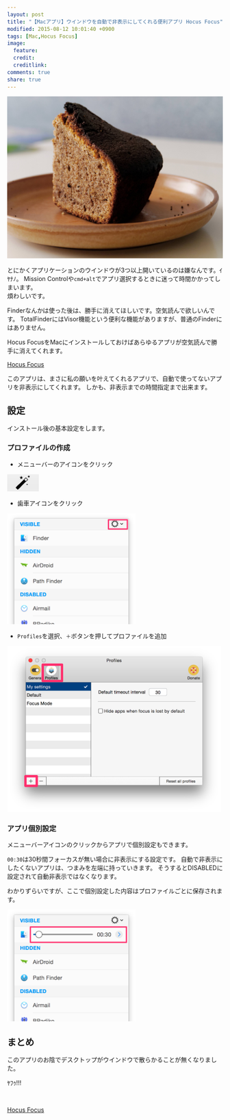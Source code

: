 ```yaml
---
layout: post
title: "【Macアプリ】ウインドウを自動で非表示にしてくれる便利アプリ Hocus Focus"
modified: 2015-08-12 10:01:40 +0900
tags: [Mac,Hocus Focus]
image:
  feature: 
  credit: 
  creditlink: 
comments: true
share: true
---
```


![コーヒー](/images/2015/08/00589.jpg)


とにかくアプリケーションのウインドウが3つ以上開いているのは嫌なんです。ｲﾔﾅﾉ。
Mission Controlや`cmd+alt`でアプリ選択するときに迷って時間かかってしまいます。
<br />
煩わしいです。

Finderなんかは使った後は、勝手に消えてほしいです。空気読んで欲しいんです。
TotalFinderにはVisor機能という便利な機能がありますが、普通のFinderにはありません。

Hocus FocusをMacにインストールしておけばあらゆるアプリが空気読んで勝手に消えてくれます。


[Hocus Focus](http://hocusfoc.us/)



このアプリは、まさに私の願いを叶えてくれるアプリで、自動で使ってないアプリを非表示にしてくれます。
しかも、非表示までの時間指定まで出来ます。


## 設定

インストール後の基本設定をします。
<br />

### プロファイルの作成

* メニューバーのアイコンをクリック


![HucusFocus](/images/2015/08/hf01.png)

* 歯車アイコンをクリック

<img src="/images/2015/08/hf03.png" width="300" alt="" />


* `Profiles`を選択、`＋`ボタンを押してプロファイルを追加


<img src="/images/2015/08/hf02.png" width="500" alt="" />


### アプリ個別設定

メニューバーアイコンのクリックからアプリで個別設定もできます。

`00:30`は30秒間フォーカスが無い場合に非表示にする設定です。
自動で非表示にしたくないアプリは、つまみを左端に持っていきます。
そうするとDISABLEDに設定されて自動非表示ではなくなります。

わかりずらいですが、ここで個別設定した内容はプロファイルごとに保存されます。

<img src="/images/2015/08/hf04.png" width="300" alt="" />


## まとめ

このアプリのお陰でデスクトップがウインドウで散らかることが無くなりました。

ﾔﾌｩ!!!


  <br />

[Hocus Focus](http://hocusfoc.us/)
